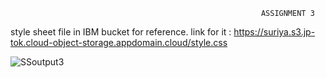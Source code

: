                                                             ASSIGNMENT 3
                                                            
                                                            
                                                            
                                                            
                                                          

style sheet file in IBM bucket for reference. link for it : https://suriya.s3.jp-tok.cloud-object-storage.appdomain.cloud/style.css

![SSoutput3](https://user-images.githubusercontent.com/101400227/198050583-78fad8ef-38d0-48ad-919a-29a1c6f212ed.png)
